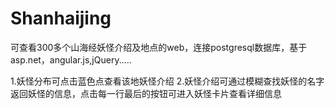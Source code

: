 # Shanhaijing
可查看300多个山海经妖怪介绍及地点的web，连接postgresql数据库，基于asp.net，angular.js,jQuery.....

1.妖怪分布可点击蓝色点查看该地妖怪介绍
2.妖怪介绍可通过模糊查找妖怪的名字返回妖怪的信息，点击每一行最后的按钮可进入妖怪卡片查看详细信息
